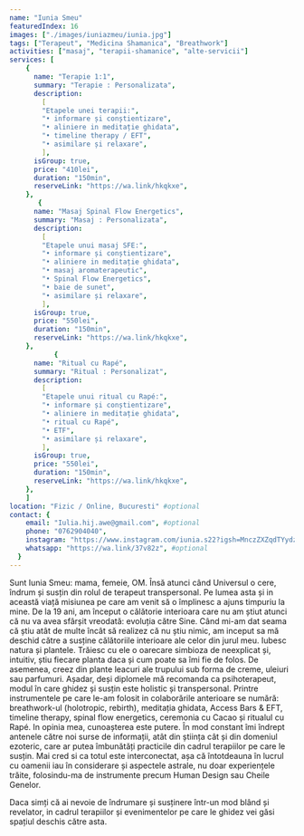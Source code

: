 ```yaml
---
name: "Iunia Smeu"
featuredIndex: 16
images: ["./images/iuniazmeu/iunia.jpg"]
tags: ["Terapeut", "Medicina Shamanica", "Breathwork"]
activities: ["masaj", "terapii-shamanice", "alte-servicii"]
services: [
    {
      name: "Terapie 1:1",
      summary: "Terapie : Personalizata",
      description:
        [ 
        "Etapele unei terapii:",
        "• informare și conștientizare",
        "• aliniere in meditație ghidata",
        "• timeline therapy / EFT",
        "• asimilare și relaxare",
        ],
      isGroup: true,
      price: "410lei",
      duration: "150min",
      reserveLink: "https://wa.link/hkqkxe",
    },
       {
      name: "Masaj Spinal Flow Energetics",
      summary: "Masaj : Personalizata",
      description:
        [ 
        "Etapele unui masaj SFE:",
        "• informare și conștientizare",
        "• aliniere in meditație ghidata",
        "• masaj aromaterapeutic",
        "• Spinal Flow Energetics",
        "• baie de sunet",
        "• asimilare și relaxare",
        ],
      isGroup: true,
      price: "550lei",
      duration: "150min",
      reserveLink: "https://wa.link/hkqkxe",
    },
           {
      name: "Ritual cu Rapé",
      summary: "Ritual : Personalizat",
      description:
        [ 
        "Etapele unui ritual cu Rapé:",
        "• informare și conștientizare",
        "• aliniere in meditație ghidata",
        "• ritual cu Rapé",
        "• ETF",
        "• asimilare și relaxare",
        ],
      isGroup: true,
      price: "550lei",
      duration: "150min",
      reserveLink: "https://wa.link/hkqkxe",
    },
    ]
location: "Fizic / Online, Bucuresti" #optional
contact: {
    email: "Iulia.hij.awe@gmail.com", #optional
    phone: "0762904040",
    instagram: "https://www.instagram.com/iunia.s22?igsh=MnczZXZqdTYydzkw", #optional
    whatsapp: "https://wa.link/37v82z", #optional
  }
---
```


Sunt Iunia Smeu: mama, femeie, OM.
Însă atunci când Universul o cere, îndrum și susțin din rolul de terapeut transpersonal.
Pe lumea asta și in această viață misiunea pe care am venit să o împlinesc a ajuns timpuriu la mine. De la 19 ani, am început o călătorie interioara care nu am știut atunci că nu va avea sfârșit vreodată: evoluția către Sine.
Când mi-am dat seama că știu atât de multe încât să realizez că nu știu nimic, am inceput sa mă deschid către a susține călătoriile interioare ale celor din jurul meu.
Iubesc natura și plantele. Trăiesc cu ele o oarecare simbioza de neexplicat și, intuitiv, știu fiecare planta daca și cum poate sa îmi fie de folos. De asemenea, creez din plante leacuri ale trupului sub forma de creme, uleiuri sau parfumuri.
Așadar, deși diplomele mă recomanda ca psihoterapeut, modul în care ghidez și susțin este holistic și transpersonal.
Printre instrumentele pe care le-am folosit in colaborările anterioare se numără: breathwork-ul (holotropic, rebirth), meditația ghidata, Access Bars & EFT, timeline therapy, spinal flow energetics, ceremonia cu Cacao și ritualul cu Rapé.
In opinia mea, cunoașterea este putere. În mod constant îmi îndrept antenele către noi surse de informații, atât din știința cât și din domeniul ezoteric, care ar putea îmbunătăți practicile din cadrul terapiilor pe care le susțin.
Mai cred si ca totul este interconectat, așa că întotdeauna în lucrul cu oamenii iau în considerare și aspectele astrale, nu doar experiențele trăite, folosindu-ma de instrumente precum Human Design sau Cheile Genelor.

Daca simți că ai nevoie de îndrumare și susținere într-un mod blând și revelator, in cadrul terapiilor și evenimentelor pe care le ghidez vei găsi spațiul deschis către asta.
